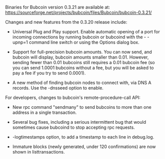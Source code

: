 Binaries for Bubcoin version 0.3.21 are available at:
  https://sourceforge.net/projects/bubcoin/files/Bubcoin/bubcoin-0.3.21/

Changes and new features from the 0.3.20 release include:

* Universal Plug and Play support.  Enable automatic opening of a port for incoming connections by running bubcoin or bubcoind with the - -upnp=1 command line switch or using the Options dialog box.

* Support for full-precision bubcoin amounts.  You can now send, and bubcoin will display, bubcoin amounts smaller than 0.01.  However, sending fewer than 0.01 bubcoins still requires a 0.01 bubcoin fee (so you can send 1.0001 bubcoins without a fee, but you will be asked to pay a fee if you try to send 0.0001).

* A new method of finding bubcoin nodes to connect with, via DNS A records. Use the -dnsseed option to enable.

For developers, changes to bubcoin's remote-procedure-call API:

* New rpc command "sendmany" to send bubcoins to more than one address in a single transaction.

* Several bug fixes, including a serious intermittent bug that would sometimes cause bubcoind to stop accepting rpc requests. 

* -logtimestamps option, to add a timestamp to each line in debug.log.

* Immature blocks (newly generated, under 120 confirmations) are now shown in listtransactions.
